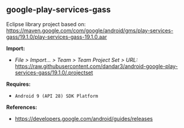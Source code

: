 ## google-play-services-gass

Eclipse library project based on:<br/>
https://maven.google.com/com/google/android/gms/play-services-gass/19.1.0/play-services-gass-19.1.0.aar

**Import:**
- _File > Import... > Team > Team Project Set > URL:_<br/>
  https://raw.githubusercontent.com/dandar3/android-google-play-services-gass/19.1.0/.projectset

**Requires:**
- `Android 9 (API 28) SDK Platform`

**References:**
- https://developers.google.com/android/guides/releases